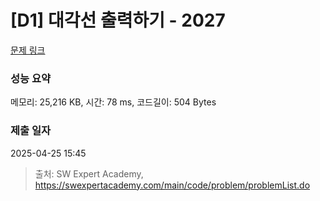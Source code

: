 # [D1] 대각선 출력하기 - 2027 

[문제 링크](https://swexpertacademy.com/main/code/problem/problemDetail.do?contestProbId=AV5QFuZ6As0DFAUq) 

### 성능 요약

메모리: 25,216 KB, 시간: 78 ms, 코드길이: 504 Bytes

### 제출 일자

2025-04-25 15:45



> 출처: SW Expert Academy, https://swexpertacademy.com/main/code/problem/problemList.do